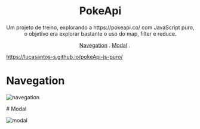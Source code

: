 <h1 align="center"> PokeApi </h1>

<p align="center">Um projeto de treino, explorando a https://pokeapi.co/ com JavaScript puro, o objetivo era explorar bastante o uso do map, filter e reduce.</p>

<ul>
    <p align="center">
    <a class="title" href="#Navegation">Navegation</a> .
    <a class="title" href="#Modal">Modal</a> .
    </p>
</ul>

https://lucasantos-s.github.io/pokeApi-js-puro/

# Navegation
<P>
<img alt="navegation" title="navegation" src="navegation.gif">
</h1>
</P>
# Modal
<P>
<img alt="modal" title="modal" src="modal.gif">
</h1>
</P>

